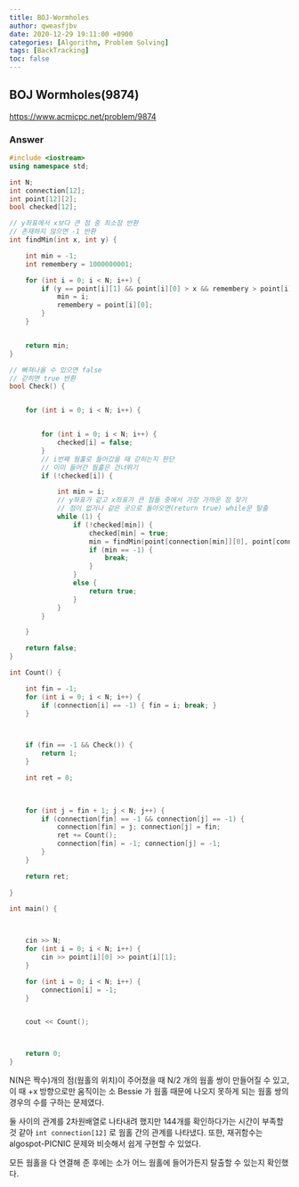 ```yaml
---
title: BOJ-Wormholes
author: qweasfjbv
date: 2020-12-29 19:11:00 +0900
categories: [Algorithm, Problem Solving]
tags: [BackTracking]
toc: false
---
```


## BOJ Wormholes(9874)

<https://www.acmicpc.net/problem/9874>

### Answer

```cpp
#include <iostream>
using namespace std;

int N;
int connection[12];
int point[12][2];
bool checked[12];

// y좌표에서 x보다 큰 점 중 최소점 반환
// 존재하지 않으면 -1 반환
int findMin(int x, int y) {

	int min = -1;
	int remembery = 1000000001;

	for (int i = 0; i < N; i++) {
		if (y == point[i][1] && point[i][0] > x && remembery > point[i][0]) {
			min = i;
			remembery = point[i][0];
		}
	}


	return min;
}

// 빠져나올 수 있으면 false
// 갇히면 true 반환
bool Check() {


	for (int i = 0; i < N; i++) {


		for (int i = 0; i < N; i++) {
			checked[i] = false;
		}
		// i번째 웜홀로 들어갔을 때 갇히는지 판단
		// 이미 들어간 웜홀은 건너뛰기
		if (!checked[i]) {

			int min = i;
			// y좌표가 같고 x좌표가 큰 점들 중에서 가장 가까운 점 찾기
			// 점이 없거나 같은 곳으로 돌아오면(return true) while문 탈출
			while (1) { 
				if (!checked[min]) {
					checked[min] = true;
					min = findMin(point[connection[min]][0], point[connection[min]][1]);
					if (min == -1) {
						break;
					}
				}
				else {
					return true;
				}
			}
		}

	}

	return false;
}

int Count() {

	int fin = -1;
	for (int i = 0; i < N; i++) {
		if (connection[i] == -1) { fin = i; break; }
	}



	if (fin == -1 && Check()) {
		return 1;
	}

	int ret = 0;
	
	

	for (int j = fin + 1; j < N; j++) {
		if (connection[fin] == -1 && connection[j] == -1) {
			connection[fin] = j; connection[j] = fin;
			ret += Count();
			connection[fin] = -1; connection[j] = -1;
		}
	}

	return ret;
	
}

int main() {



	cin >> N;
	for (int i = 0; i < N; i++) {
		cin >> point[i][0] >> point[i][1];
	}

	for (int i = 0; i < N; i++) {
		connection[i] = -1;
	}


	cout << Count();



	return 0;
}
```

N(N은 짝수)개의 점(웜홀의 위치)이 주어졌을 때 N/2 개의 웜홀 쌍이 만들어질 수 있고, 이 때 +x 방향으로만 움직이는 소 Bessie 가 웜홀 때문에 나오지 못하게 되는 웜홀 쌍의 경우의 수를 구하는 문제였다.

둘 사이의 관계를 2차원배열로 나타내려 했지만 144개를 확인하다가는 시간이 부족할 것 같아 `int connection[12]` 로 웜홀 간의 관계를 나타냈다. 또한, 재귀함수는 algospot-PICNIC 문제와 비슷해서 쉽게 구현할 수 있었다.

모든 웜홀을 다 연결해 준 후에는 소가 어느 웜홀에 들어가든지 탈출할 수 있는지 확인했다.